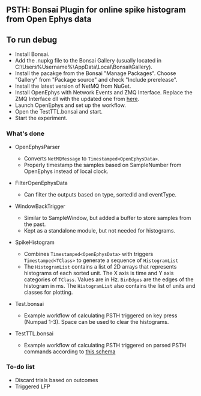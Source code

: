 ## PSTH: Bonsai Plugin for online spike histogram from Open Ephys data

## To run debug

- Install Bonsai.
- Add the .nupkg file to the Bonsai Gallery (usually located in C:\Users\%Username%\AppData\Local\Bonsai\Gallery).
- Install the pacakge from the Bonsai "Manage Packages". Choose "Gallery" from "Package source" and check "Include prerelease".
- Install the latest version of NetMQ from NuGet.
- Install OpenEphys with Network Events and ZMQ Interface. Replace the ZMQ Interface dll with the updated one from [here](https://github.com/Jialiang-Lu/zmq-interface/releases/).
- Launch OpenEphys and set up the workflow.
- Open the TestTTL.bonsai and start.
- Start the experiment.

### What's done

- OpenEphysParser
    - Converts `NetMQMessage` to `Timestamped<OpenEphysData>`.
    - Properly timestamp the samples based on SampleNumber from OpenEphys instead of local clock.
- FilterOpenEphysData
    - Can filter the outputs based on type, sortedId and eventType.
- WindowBackTrigger
    - Similar to SampleWindow, but added a buffer to store samples from the past.
    - Kept as a standalone module, but not needed for histograms.
- SpikeHistogram
    - Combines `Timestamped<OpenEphysData>` with triggers `Timestamped<TClass>` to generate a sequence of `HistogramList`
    - The `HistogramList` contains a list of 2D arrays that represents histograms of each sorted unit. The X axis is time and Y axis categories of `TClass`. Values are in Hz. `BinEdges` are the edges of the histogram in ms. The `HistogramList` also contains the list of units and classes for plotting. 

- Test.bonsai
    - Example workflow of calculating PSTH triggered on key press (Numpad 1-3). Space can be used to clear the histograms.
- TestTTL.bonsai
    - Example workflow of calculating PSTH triggered on parsed PSTH commands according to [this schema](https://open-ephys.atlassian.net/wiki/spaces/OEW/pages/23265293/PSTH)

### To-do list

- Discard trials based on outcomes
- Triggered LFP
